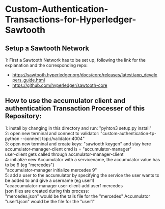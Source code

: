 # Custom-Authentication-Transactions-for-Hyperledger-Sawtooth
## Setup a Sawtooth Network
1: First a Sawtooth Network has to be set up, following the link for the explanation and the corresponding repo:
* https://sawtooth.hyperledger.org/docs/core/releases/latest/app_developers_guide.html
* https://github.com/hyperledger/sawtooth-core  
## How to use the accumulator client and authentication Transaction Processer of this Repository: 
1: install by changing in this directory and run: "pyhton3 setup.py install"  
2: open new terminal and connect to validator: "custom-authentication-tp-python --connect tcp://validator:4004"  
3: open new terminal and create keys: "sawtooth keygen" and stay here  
accumulator-manager-client cmd is = "accumulator-manager"  
user-client gets called through accmulator-manager-client  
4: initialize new Accumulator with a servicename, the accumulator value has to be 9 (eg "mercedes")  
"accumulator-manager initialize mercedes 9"  
5: add a user to the accumulator by specifying the service the user wants to be added to and give a username (eg user1)  
"acaccumulator-manager user-client-add user1 mercedes  
json files are created during this process:  
"mercedes.json" would be the tails file for the "mercedes" Accumulator  
"user1.json" would be the file for the "user1" 
